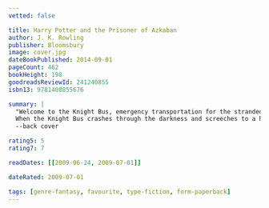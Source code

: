 ```yaml
---
vetted: false

title: Harry Potter and the Prisoner of Azkaban
author: J. K. Rowling
publisher: Bloomsbury
image: cover.jpg
dateBookPublished: 2014-09-01
pageCount: 462
bookHeight: 198
goodreadsReviewId: 241240855
isbn13: 9781408855676

summary: |
  "Welcome to the Knight Bus, emergency transportation for the stranded witch or wizard. Just stick out your wand hand, step on board and we can take you anywhere you want to go."
  When the Knight Bus crashes through the darkness and screeches to a halt in front of him, it's the start of another far from ordinary year at Hogwarts for Harry Potter. Sirius Black, escaped mass-murderer and follower of Lord Voldemort, is on the run - and they say he is coming after Harry. In his first ever Divination class, Professor Trelawney sees an omen of death in Harry's tea leaves… But perhaps most terrifying of all are the Dementors patrolling the school grounds, with their soul-sucking kiss…
  --back cover

rating5: 5
rating7: 7

readDates: [[2009-06-24, 2009-07-01]]

dateRated: 2009-07-01

tags: [genre-fantasy, favourite, type-fiction, form-paperback]
---
```


